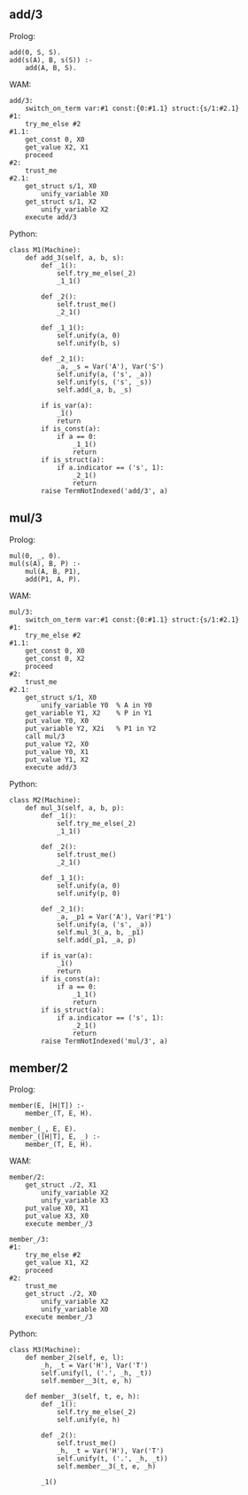 
## add/3

Prolog:

    add(0, S, S).
    add(s(A), B, s(S)) :-
        add(A, B, S).

WAM:

    add/3:
        switch_on_term var:#1 const:{0:#1.1} struct:{s/1:#2.1}
    #1:
        try_me_else #2
    #1.1:   
        get_const 0, X0
        get_value X2, X1
        proceed
    #2:
        trust_me
    #2.1:
        get_struct s/1, X0
            unify_variable X0
        get_struct s/1, X2
            unify_variable X2
        execute add/3

Python:

    class M1(Machine):
        def add_3(self, a, b, s):
            def _1():
                self.try_me_else(_2)
                _1_1()

            def _2():
                self.trust_me()
                _2_1()

            def _1_1():
                self.unify(a, 0)
                self.unify(b, s)

            def _2_1():
                _a, _s = Var('A'), Var('S')
                self.unify(a, ('s', _a))
                self.unify(s, ('s', _s))
                self.add(_a, b, _s)
                
            if is_var(a):
                _1()
                return
            if is_const(a):
                if a == 0:
                    _1_1()
                    return
            if is_struct(a):
                if a.indicator == ('s', 1):
                    _2_1()
                    return
            raise TermNotIndexed('add/3', a)

## mul/3

Prolog:

    mul(0, _, 0).
    mul(s(A), B, P) :-
        mul(A, B, P1),
        add(P1, A, P).
WAM:

    mul/3:
        switch_on_term var:#1 const:{0:#1.1} struct:{s/1:#2.1}
    #1:
        try_me_else #2
    #1.1:
        get_const 0, X0
        get_const 0, X2
        proceed
    #2:
        trust_me
    #2.1:
        get_struct s/1, X0
            unify_variable Y0  % A in Y0
        get_variable Y1, X2    % P in Y1
        put_value Y0, X0
        put_variable Y2, X2i   % P1 in Y2
        call mul/3
        put_value Y2, X0
        put_value Y0, X1
        put_value Y1, X2
        execute add/3

Python:

    class M2(Machine):
        def mul_3(self, a, b, p):
            def _1():
                self.try_me_else(_2)
                _1_1()

            def _2():
                self.trust_me()
                _2_1()

            def _1_1():
                self.unify(a, 0)
                self.unify(p, 0)

            def _2_1():
                _a, _p1 = Var('A'), Var('P1')
                self.unify(a, ('s', _a))
                self.mul_3(_a, b, _p1)
                self.add(_p1, _a, p)
                    
            if is_var(a):
                _1()
                return
            if is_const(a):
                if a == 0:
                    _1_1()
                    return
            if is_struct(a):
                if a.indicator == ('s', 1):
                    _2_1()
                    return
            raise TermNotIndexed('mul/3', a)

## member/2

Prolog:

    member(E, [H|T]) :-
        member_(T, E, H).

    member_(_, E, E).
    member_([H|T], E, _) :-
        member_(T, E, H).

WAM:

    member/2:
        get_struct ./2, X1
            unify_variable X2
            unify_variable X3
        put_value X0, X1
        put_value X3, X0
        execute member_/3

    member_/3:
    #1:
        try_me_else #2
        get_value X1, X2
        proceed
    #2:
        trust_me
        get_struct ./2, X0
            unify_variable X2
            unify_variable X0
        execute member_/3

Python:

    class M3(Machine):
        def member_2(self, e, l):
            _h, _t = Var('H'), Var('T')
            self.unify(l, ('.', _h, _t))
            self.member__3(t, e, h)

        def member__3(self, t, e, h):
            def _1():
                self.try_me_else(_2)
                self.unify(e, h)

            def _2():
                self.trust_me()
                _h, _t = Var('H'), Var('T')
                self.unify(t, ('.', _h, _t))
                self.member__3(_t, e, _h)

            _1()
